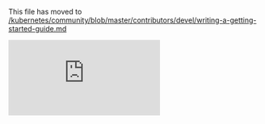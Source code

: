 This file has moved to [/kubernetes/community/blob/master/contributors/devel/writing-a-getting-started-guide.md](https://github.com/kubernetes/community/blob/master/contributors/devel/writing-a-getting-started-guide.md)


<!-- BEGIN MUNGE: GENERATED_ANALYTICS -->
[![Analytics](https://kubernetes-site.appspot.com/UA-36037335-10/GitHub/docs/devel/writing-a-getting-started-guide.md?pixel)]()
<!-- END MUNGE: GENERATED_ANALYTICS -->
